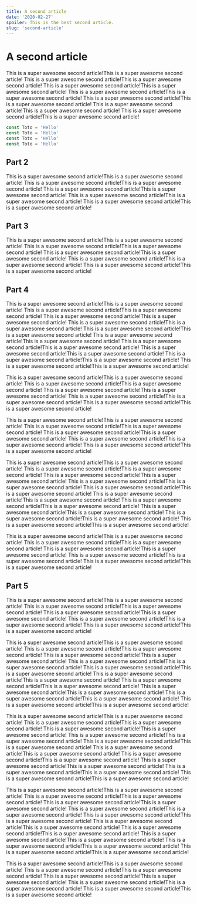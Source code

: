 ```yaml
---
title: A second article
date: '2020-02-27'
spoiler: This is the best second article.
slug: 'second-article'
---
```


# A second article

This is a super awesome second article!This is a super awesome second article!
This is a super awesome second article!This is a super awesome second article!
This is a super awesome second article!This is a super awesome second article!
This is a super awesome second article!This is a super awesome second article!
This is a super awesome second article!This is a super awesome second article!
This is a super awesome second article!This is a super awesome second article!
This is a super awesome second article!This is a super awesome second article!

```js
const Toto = 'Hello'
const Toto = 'Hello'
const Toto = 'Hello'
const Toto = 'Hello'
```

## Part 2

This is a super awesome second article!This is a super awesome second article!
This is a super awesome second article!This is a super awesome second article!
This is a super awesome second article!This is a super awesome second article!
This is a super awesome second article!This is a super awesome second article!
This is a super awesome second article!This is a super awesome second article!

## Part 3

This is a super awesome second article!This is a super awesome second article!
This is a super awesome second article!This is a super awesome second article!
This is a super awesome second article!This is a super awesome second article!
This is a super awesome second article!This is a super awesome second article!
This is a super awesome second article!This is a super awesome second article!

## Part 4

This is a super awesome second article!This is a super awesome second article!
This is a super awesome second article!This is a super awesome second article!
This is a super awesome second article!This is a super awesome second article!
This is a super awesome second article!This is a super awesome second article!
This is a super awesome second article!This is a super awesome second article!
This is a super awesome second article!This is a super awesome second article!
This is a super awesome second article!This is a super awesome second article!
This is a super awesome second article!This is a super awesome second article!
This is a super awesome second article!This is a super awesome second article!
This is a super awesome second article!This is a super awesome second article!

This is a super awesome second article!This is a super awesome second article!
This is a super awesome second article!This is a super awesome second article!
This is a super awesome second article!This is a super awesome second article!
This is a super awesome second article!This is a super awesome second article!
This is a super awesome second article!This is a super awesome second article!

This is a super awesome second article!This is a super awesome second article!
This is a super awesome second article!This is a super awesome second article!
This is a super awesome second article!This is a super awesome second article!
This is a super awesome second article!This is a super awesome second article!
This is a super awesome second article!This is a super awesome second article!

This is a super awesome second article!This is a super awesome second article!
This is a super awesome second article!This is a super awesome second article!
This is a super awesome second article!This is a super awesome second article!
This is a super awesome second article!This is a super awesome second article!
This is a super awesome second article!This is a super awesome second article!
This is a super awesome second article!This is a super awesome second article!
This is a super awesome second article!This is a super awesome second article!
This is a super awesome second article!This is a super awesome second article!
This is a super awesome second article!This is a super awesome second article!
This is a super awesome second article!This is a super awesome second article!

This is a super awesome second article!This is a super awesome second article!
This is a super awesome second article!This is a super awesome second article!
This is a super awesome second article!This is a super awesome second article!
This is a super awesome second article!This is a super awesome second article!
This is a super awesome second article!This is a super awesome second article!

## Part 5

This is a super awesome second article!This is a super awesome second article!
This is a super awesome second article!This is a super awesome second article!
This is a super awesome second article!This is a super awesome second article!
This is a super awesome second article!This is a super awesome second article!
This is a super awesome second article!This is a super awesome second article!

This is a super awesome second article!This is a super awesome second article!
This is a super awesome second article!This is a super awesome second article!
This is a super awesome second article!This is a super awesome second article!
This is a super awesome second article!This is a super awesome second article!
This is a super awesome second article!This is a super awesome second article!
This is a super awesome second article!This is a super awesome second article!
This is a super awesome second article!This is a super awesome second article!
This is a super awesome second article!This is a super awesome second article!
This is a super awesome second article!This is a super awesome second article!
This is a super awesome second article!This is a super awesome second article!

This is a super awesome second article!This is a super awesome second article!
This is a super awesome second article!This is a super awesome second article!
This is a super awesome second article!This is a super awesome second article!
This is a super awesome second article!This is a super awesome second article!
This is a super awesome second article!This is a super awesome second article!
This is a super awesome second article!This is a super awesome second article!
This is a super awesome second article!This is a super awesome second article!
This is a super awesome second article!This is a super awesome second article!
This is a super awesome second article!This is a super awesome second article!
This is a super awesome second article!This is a super awesome second article!

This is a super awesome second article!This is a super awesome second article!
This is a super awesome second article!This is a super awesome second article!
This is a super awesome second article!This is a super awesome second article!
This is a super awesome second article!This is a super awesome second article!
This is a super awesome second article!This is a super awesome second article!
This is a super awesome second article!This is a super awesome second article!
This is a super awesome second article!This is a super awesome second article!
This is a super awesome second article!This is a super awesome second article!
This is a super awesome second article!This is a super awesome second article!
This is a super awesome second article!This is a super awesome second article!

This is a super awesome second article!This is a super awesome second article!
This is a super awesome second article!This is a super awesome second article!
This is a super awesome second article!This is a super awesome second article!
This is a super awesome second article!This is a super awesome second article!
This is a super awesome second article!This is a super awesome second article!
